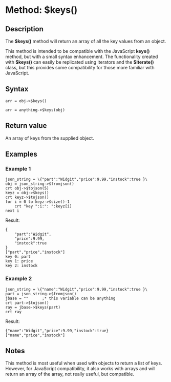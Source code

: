 # Method: $keys()

<PageHeader />

## Description

The **$keys()** method will return an array of all the key values from an object.

This method is intended to be compatible with the JavaScript **keys()** method, but with a small syntax enhancement. The functionality created with **$keys()** can easily be replicated using iterators and the **\$iterate()** class, but this provides some compatibility for those more familiar with JavaScript.

## Syntax

```
arr = obj->$keys()
```

```
arr = anything->$keys(obj)
```

## Return value

An array of keys from the supplied object.

## Examples

### Example 1

```
json_string = \{"part":"Widgit","price":9.99,"instock":true }\
obj = json_string->$fromjson()
crt obj->$tojson(5)
keyz = obj->$keys()
crt keyz->$tojson()
for i = 0 to keyz->$size()-1
    crt "key ":i:": ":keyz[i]
next i
```

Result:

```
{
    "part":"Widgit",
    "price":9.99,
    "instock":true
}
["part","price","instock"]
key 0: part
key 1: price
key 2: instock
```

### Example 2

```
json_string = \{"name":"Widgit","price":9.99,"instock":true }\
part = json_string->$fromjson()
jbase = ""      ;* this variable can be anything
crt part->$tojson()
ray = jbase->$keys(part)
crt ray
```

Result:

```
{"name":"Widgit","price":9.99,"instock":true}
["name","price","instock"]
```

## Notes

This method is most useful when used with objects to return a list of keys. However, for JavaScript compatibility, it also works with arrays and will return an array of the array, not really useful, but compatible.

  
<PageFooter />
